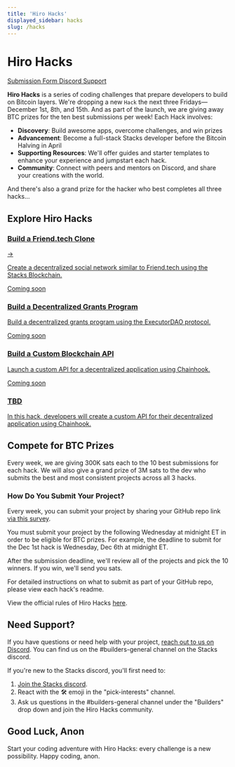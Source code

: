 ```yaml
---
title: 'Hiro Hacks'
displayed_sidebar: hacks
slug: /hacks
---
```


# Hiro Hacks

<div className="gap-3 flex flex-wrap mb-6">
  <a
    className="inline-block bg-neutral-200 hover:bg-neutral-100 rounded-md text-sm text-neutral-700 px-2 py-1 hover:text-neutral-700 hover:no-underline transition-colors"
    href="https://rfw7zqyd.paperform.co/"
    target="_blank"
  >
    Submission Form <span className="i-radix-icons-link-2 align-text-bottom text-lg"></span>
  </a>
  <a
    className="inline-block bg-violet-300 hover:bg-violet-200 rounded-md text-sm text-violet-800 px-2 py-1 hover:text-violet-800 hover:no-underline transition-colors"
    href="https://stacks.chat"
  >
    Discord Support <span className="i-bi-discord align-text-bottom text-lg"></span>
  </a>
</div>

**Hiro Hacks** is a series of coding challenges that prepare developers to build on Bitcoin layers. We're dropping a new `Hack` the next three Fridays—December 1st, 8th, and 15th. And as part of the launch, we are giving away BTC prizes for the ten best submissions per week! Each Hack involves:

- **Discovery**: Build awesome apps, overcome challenges, and win prizes
- **Advancement**: Become a full-stack Stacks developer before the Bitcoin Halving in April
- **Supporting Resources**: We'll offer guides and starter templates to enhance your experience and jumpstart each hack.
- **Community**: Connect with peers and mentors on Discord, and share your creations with the world.

And there's also a grand prize for the hacker who best completes all three hacks...

## Explore Hiro Hacks

<div class="subSections my-8">
  <a href="/hacks/build-a-friend-tech-clone">
    <div class="subSectionTitle"><h3>Build a Friend.tech Clone</h3><span>→</span></div>
    <p>Create a decentralized social network similar to Friend.tech using the Stacks Blockchain.</p>
  </a>
  <a href="#" className="card-disabled">
    <span className="inline-flex items-center rounded-md bg-orange-50 dark:bg-red-400/10 px-2 py-1 text-xs font-medium text-orange-700 dark:text-orange-400 ring-1 ring-inset ring-orange-600/10 dark:ring-orange-400/20">
      Coming soon
    </span>
    <div class="subSectionTitle">
      <h3>Build a Decentralized Grants Program</h3>
    </div>
    <p>Build a decentralized grants program using the ExecutorDAO protocol.</p>
  </a>
</div>
<div class="subSections my-8">
  <a href="#" className="card-disabled">
    <span className="inline-flex items-center rounded-md bg-orange-50 dark:bg-red-400/10 px-2 py-1 text-xs font-medium text-orange-700 dark:text-orange-400 ring-1 ring-inset ring-orange-600/10 dark:ring-orange-400/20">
      Coming soon
    </span>
    <div class="subSectionTitle">
      <h3>Build a Custom Blockchain API</h3>
    </div>
    <p>Launch a custom API for a decentralized application using Chainhook.</p>
  </a>
  <a href="#" className="card-disabled hide">
    <span className="inline-flex items-center rounded-md bg-orange-50 dark:bg-red-400/10 px-2 py-1 text-xs font-medium text-orange-700 dark:text-orange-400 ring-1 ring-inset ring-orange-600/10 dark:ring-orange-400/20">
      Coming soon
    </span>
    <div class="subSectionTitle">
      <h3>TBD</h3>
    </div>
    <p>In this hack, developers will create a custom API for their decentralized application using Chainhook.</p>
  </a>
</div>

## Compete for BTC Prizes

Every week, we are giving 300K sats each to the 10 best submissions for each hack.
We will also give a grand prize of 3M sats to the dev who submits the best and most consistent projects across all 3 hacks.

### How Do You Submit Your Project?

Every week, you can submit your project by sharing your GitHub repo link [via this survey](https://rfw7zqyd.paperform.co/).

You must submit your project by the following Wednesday at midnight ET in order to be eligible for BTC prizes.
For example, the deadline to submit for the Dec 1st hack is Wednesday, Dec 6th at midnight ET.

After the submission deadline, we'll review all of the projects and pick the 10 winners. If you win, we'll send you sats.

For detailed instructions on what to submit as part of your GitHub repo, please view each hack's readme.

View the official rules of Hiro Hacks [here](https://www.hiro.so/hiro-hacks-rules).

## Need Support?

If you have questions or need help with your project, [reach out to us on Discord](https://stacks.chat/). You can find us on the #builders-general channel on the Stacks discord.

If you're new to the Stacks discord, you'll first need to:

1.  [Join the Stacks discord](https://stacks.chat/).
2.  React with the 🛠️ emoji in the "pick-interests" channel.
3.  Ask us questions in the #builders-general channel under the "Builders" drop down and join the Hiro Hacks community.

## Good Luck, Anon

Start your coding adventure with Hiro Hacks: every challenge is a new possibility. Happy coding, anon.
